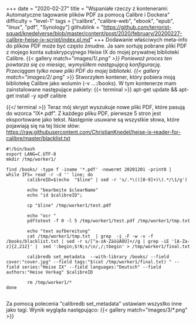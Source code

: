 +++
date = "2020-02-27"
title = "Wspaniałe rzeczy z kontenerami: Automatyczne tagowanie plików PDF za pomocą Calibre i Dockera"
difficulty = "level-1"
tags = ["calibre", "calibre-web", "ebook", "epub", "linux", "pdf", "Synology"]
githublink = "https://github.com/terrorist-squad/knedelverse/blob/master/content/post/2020/february/20200227-calibre-heise-ix-script/index.pl.md"
+++
Dodawanie właściwych meta-info do plików PDF może być często żmudne. Ja sam sortuję pobrane pliki PDF z mojego konta subskrypcyjnego Heise IX do mojej prywatnej biblioteki Calibre.
{{< gallery match="images/1/*.png" >}}
Ponieważ proces ten powtarza się co miesiąc, wymyśliłem następującą konfigurację. Przeciągam tylko nowe pliki PDF do mojej biblioteki.
{{< gallery match="images/2/*.png" >}}
Stworzyłem kontener, który pobiera moją bibliotekę Calibre jako wolumin (-v ...:/books). W tym kontenerze mam zainstalowane następujące pakiety:
{{< terminal >}}
apt-get update && apt-get install -y xpdf calibre

{{</ terminal >}}
Teraz mój skrypt wyszukuje nowe pliki PDF, które pasują do wzorca "IX*.pdf". Z każdego pliku PDF, pierwsze 5 stron jest eksportowane jako tekst. Następnie usuwane są wszystkie słowa, które pojawiają się na tej liście słów: https://raw.githubusercontent.com/ChristianKnedel/heise-ix-reader-for-calibre/master/blacklist.txt
```
#!/bin/bash
export LANG=C.UTF-8
mkdir /tmp/worker1/

find /books/ -type f -iname '*.pdf' -newermt 20201201 -print0 | 
while IFS= read -r -d '' line; do 
        calibreID=$(echo  "$line" | sed -r 's/.*\(([0-9]+)\).*/\1/g')
        
        echo "bearbeite $clearName"
        echo "id $calibreID";

        cp "$line" /tmp/worker1/test.pdf

        echo "ocr "
        pdftotext -f 0 -l 5 /tmp/worker1/test.pdf /tmp/worker1/tmp.txt

        echo "text aufbereitung"
        cat /tmp/worker1/tmp.txt  | grep  -i -F -w -v -f  /books/blacklist.txt | sed -r s/[^a-zA-ZäöüÄÖÜ]+//g | grep -iE '[A-Za-z]{2,212}' |  sed ':begin;$!N;s/\n/,/;tbegin' > /tmp/worker1/final.txt

        calibredb set_metadata  --with-library /books/ --field cover:"cover.jpg" --field tags:"$(cat /tmp/worker1/final.txt) " --field series:"Heise IX" --field languages:"Deutsch" --field authors:"Heise Verkag" $calibreID
        
        rm /tmp/worker1/*
done


```
Za pomocą polecenia "calibredb set_metadata" ustawiam wszystko inne jako tagi. Wynik wygląda następująco:
{{< gallery match="images/3/*.png" >}}
